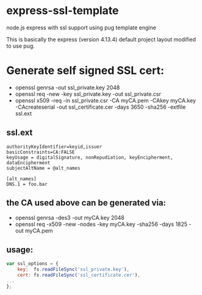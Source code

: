 # express-ssl-template
node.js express with ssl support using pug template engine

This is basically the express (version 4.13.4) default project layout modified to use pug.

# Generate self signed SSL cert:
- openssl genrsa -out ssl_private.key 2048
- openssl req -new -key ssl_private.key -out ssl_private.csr
- openssl x509 -req -in ssl_private.csr -CA myCA.pem -CAkey myCA.key -CAcreateserial -out ssl_certificate.cer -days 3650 -sha256 -extfile ssl.ext 

## ssl.ext
```
authorityKeyIdentifier=keyid,issuer
basicConstraints=CA:FALSE
keyUsage = digitalSignature, nonRepudiation, keyEncipherment, dataEncipherment
subjectAltName = @alt_names

[alt_names]
DNS.1 = foo.bar
```

## the CA used above can be generated via:
- openssl genrsa -des3 -out myCA.key 2048
- openssl req -x509 -new -nodes -key myCA.key -sha256 -days 1825 -out myCA.pem


## usage:
```javascript
var ssl_options = {
    key:  fs.readFileSync('ssl_private.key'),
    cert: fs.readFileSync('ssl_certificate.cer'),
...
};
```
